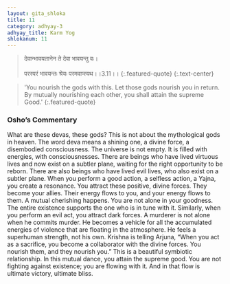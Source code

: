 ```yaml
---
layout: gita_shloka
title: 11
category: adhyay-3
adhyay_title: Karm Yog
shlokanum: 11
---
```


> देवान्भावयतानेन ते देवा भावयन्तु वः।<br><br>परस्परं भावयन्तः श्रेयः परमवाप्स्यथ।।3.11।।
{:.featured-quote}
{:.text-center}

> 'You nourish the gods with this. Let those gods nourish you in return. By mutually nourishing each other, you shall attain the supreme Good.'
{:.featured-quote}

### Osho’s Commentary
What are these devas, these gods? This is not about the mythological gods in heaven. The word deva means a shining one, a divine force, a disembodied consciousness.
The universe is not empty. It is filled with energies, with consciousnesses. There are beings who have lived virtuous lives and now exist on a subtler plane, waiting for the right opportunity to be reborn. There are also beings who have lived evil lives, who also exist on a subtler plane.
When you perform a good action, a selfless action, a Yajna, you create a resonance. You attract these positive, divine forces. They become your allies. Their energy flows to you, and your energy flows to them. A mutual cherishing happens. You are not alone in your goodness. The entire existence supports the one who is in tune with it.
Similarly, when you perform an evil act, you attract dark forces. A murderer is not alone when he commits murder. He becomes a vehicle for all the accumulated energies of violence that are floating in the atmosphere. He feels a superhuman strength, not his own.
Krishna is telling Arjuna, “When you act as a sacrifice, you become a collaborator with the divine forces. You nourish them, and they nourish you.” This is a beautiful symbiotic relationship. In this mutual dance, you attain the supreme good. You are not fighting against existence; you are flowing with it. And in that flow is ultimate victory, ultimate bliss.
